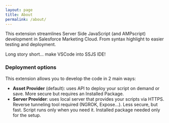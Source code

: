 ```yaml
---
layout: page
title: About
permalink: /about/
---
```


This extension streamlines Server Side JavaScript (and AMPscript) development in Salesforce Marketing Cloud.
From syntax highlight to easier testing  and deployment.

Long story short... make VSCode into SSJS IDE!

### Deployment options

This extension allows you to develop the code in 2 main ways:

- **Asset Provider** (default): uses API to deploy your script on demand or save. More secure but requires an Installed Package.
- **Server Provider**: uses local server that provides your scripts via HTTPS. Reverse tunneling tool required (NGROK, Expose...). Less secure, but fast. Script runs only when you need it. Installed package needed only for the setup.